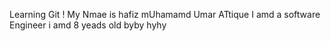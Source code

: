 Learning Git
!
My Nmae is hafiz mUhamamd Umar ATtique
I amd a software Engineer
i amd 8 yeads old
byby
hyhy